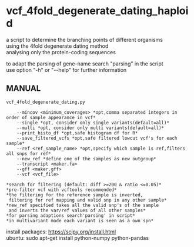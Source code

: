 # vcf_4fold_degenerate_dating_haploid
a script to determine the branching points of different organisms  
using the 4fold degenerate dating method  
analysing only the protein-coding sequences  
  
to adapt the parsing of gene-name search "parsing" in the script  
use option "-h" or "--help" for further information


## MANUAL

    vcf_4fold_degenerate_dating.py            
	            
        --mincov <minimum_coverages> *opt,comma separated integers in order of sample appearance in vcf*            
        --single *opt, consider only single variants(default=all)*            
        --multi *opt, consider only multi variants(default=all)*            
        --print_histo_df *opt,safe histogram df for R*            
        --save_filtered_vcfs *opt,safe filtered lowcut vcf's for each sample*            
        --ref <ref_sample_name> *opt,specify which sample is ref,filters all snps for ref*            
        --new_ref *define one of the samples as new outgroup*            
        --transcript <maker.fa>            
        --gff <maker.gff>            
        --vcf <vcf_file>            
	            
	*search for filtering (default: diff >=200 & ratio <=0.05)*            
	*pre-filter vcf with vcftools recommended*            
	*the filtering for the reference sample is inverted,            
	 filtering for ref mapping and valid snp in any other sample*            
	*new_ref specified takes all the valid snp's of the sample            
	 and inverts the var/ref values of all other samples*            
	*for parsing adaptions search'parsing' in script*            
	*in multivariant mode each variant is seen as a own spn*      
	            
install packages: https://scipy.org/install.html            
ubuntu: sudo apt-get install python-numpy python-pandas   
